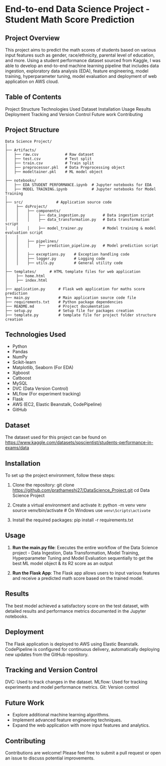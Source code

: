 # End-to-end Data Science Project - Student Math Score Prediction

## Project Overview

This project aims to predict the math scores of students based on various input features such as gender, race/ethnicity, parental level of education, and more. Using a student performance dataset sourced from Kaggle, I was able to develop an end-to-end machine learning pipeline that includes data ingestion, exploratory data analysis (EDA), feature engineering, model training, hyperparameter tuning, model evaluation and deployment of web application on AWS cloud.

## Table of Contents
Project Structure
Technologies Used
Dataset
Installation
Usage
Results
Deployment
Tracking and Version Control
Future work
Contributing

## Project Structure
```
Data Science Project/
│
├── Artifacts/
│   ├── raw.csv            # Raw dataset
│   ├── test.csv           # Test split
│   ├── train.csv          # Train split
│   ├── preprocessor.pkl   # Data Preprocessing object 
│   ├── modeltainer.pkl    # ML model object
│
├── notebooks/          
│   ├── EDA STUDENT PERFORMANCE.ipynb  # Jupyter notebooks for EDA
│   ├── MODEL TRAINING.ipynb           # Jupyter notebooks for Model Training
│
├── src/               # Application source code
│    ├── dsProject/
│    │    ├── components/
│    │    │    ├── data_ingestion.py        # Data ingestion script        
│    │    │    ├── data_transformation.py   # Data transformation script
│    │    │    ├── model_trainer.py         # Model training & model evaluation script
│    │           
│    │    ├── pipelines/
│    │    │    ├── prediction_pipeline.py   # Model prediction script 
│    │
│    │    ├── exceptions.py    # Exception handling code
│    │    ├── logger.py        # Logging code
│    │    ├── utils.py         # General utility code
│
├── templates/      # HTML template files for web application
│    ├── home.html
│    ├── index.html
│
├── application.py      # Flask web application for maths score prediction
├── main.py             # Main application source code file    
├── requirements.txt    # Python package dependencies
├── README.md           # Project documentation
├── setup.py            # Setup file for packages creation
├── template.py         # template file for project folder structure creation
```

## Technologies Used

- Python
- Pandas
- NumPy
- Scikit-learn
- Matplotlib, Seaborn (For EDA)
- Xgboost
- Catboost
- MySQL
- DVC (Data Version Control)
- MLflow (For experiment tracking)
- Flask
- AWS (EC2, Elastic Beanstalk, CodePipeline)
- GitHub

## Dataset

The dataset used for this project can be found on https://www.kaggle.com/datasets/spscientist/students-performance-in-exams/data

## Installation

To set up the project environment, follow these steps:

1. Clone the repository:
    git clone https://github.com/prathameshj27/DataScience_Project.git
    cd Data Science Project

2. Create a virtual environment and activate it:
    python -m venv venv
    source venv/bin/activate  # On Windows use `venv\Scripts\activate`

3. Install the required packages:
    pip install -r requirements.txt

## Usage

1. **Run the main.py file**: Executes the entire workflow of the Data Science project - Data Ingestion, Data Transformation, Model Training, Hyperparameter Tuning and Model Evaluation sequentially to get the best ML model object & its R2 score as an output

2. **Run the Flask App**: The Flask app allows users to input various features and receive a predicted math score based on the trained model.


## Results

The best model achieved a satisfactory score on the test dataset, with detailed results and performance metrics documented in the Jupyter notebooks.

## Deployment

The Flask application is deployed to AWS using Elastic Beanstalk. CodePipeline is configured for continuous delivery, automatically deploying new updates from the GitHub repository.

## Tracking and Version Control
DVC: Used to track changes in the dataset.
MLflow: Used for tracking experiments and model performance metrics.
Git: Version control

## Future Work

- Explore additional machine learning algorithms.
- Implement advanced feature engineering techniques.
- Expand the web application with more input features and analytics.

## Contributing
Contributions are welcome! Please feel free to submit a pull request or open an issue to discuss potential improvements.
